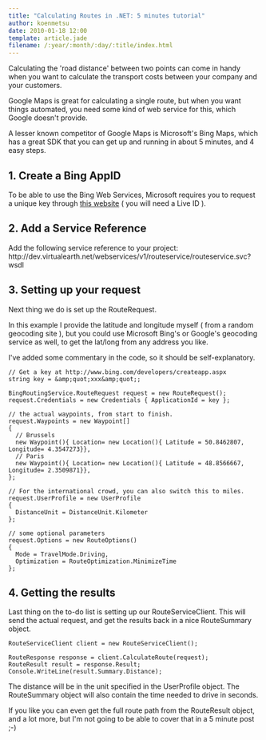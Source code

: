```yaml
---
title: "Calculating Routes in .NET: 5 minutes tutorial"
author: koenmetsu
date: 2010-01-18 12:00
template: article.jade
filename: /:year/:month/:day/:title/index.html
---
```


Calculating the 'road distance' between two points can come in handy when you want to calculate the transport costs between your company and your customers.

Google Maps is great for calculating a single route, but when you want things automated, you need some kind of web service for this, which Google doesn't provide.

A lesser known competitor of Google Maps is Microsoft's Bing Maps, which has a great SDK that you can get up and running in about 5 minutes, and 4 easy steps.
<h2>1. Create a Bing AppID</h2>
To be able to use the Bing Web Services, Microsoft requires you to request a unique key through <a href="http://www.bing.com/developers/createapp.aspx">this website</a> ( you will need a Live ID ).
<h2>2. Add a Service Reference</h2>
Add the following service reference to your project:
http://dev.virtualearth.net/webservices/v1/routeservice/routeservice.svc?wsdl

<img src="http://koenmetsu.files.wordpress.com/2010/01/011510_1704_calculating12.png" alt="" />
<h2>3. Setting up your request</h2>
Next thing we do is set up the RouteRequest.

In this example I provide the latitude and longitude myself ( from a random geocoding site ), but you could use Microsoft Bing's or Google's geocoding service as well, to get the lat/long from any address you like.

I've added some commentary in the code, so it should be self-explanatory.

    // Get a key at http://www.bing.com/developers/createapp.aspx
    string key = &amp;quot;xxx&amp;quot;;
    
    BingRoutingService.RouteRequest request = new RouteRequest();
    request.Credentials = new Credentials { ApplicationId = key };
    
    // the actual waypoints, from start to finish.
    request.Waypoints = new Waypoint[]
    {
      // Brussels
      new Waypoint(){ Location= new Location(){ Latitude = 50.8462807, Longitude= 4.3547273}},
      // Paris
      new Waypoint(){ Location= new Location(){ Latitude = 48.8566667, Longitude= 2.3509871}},
    };
    
    // For the international crowd, you can also switch this to miles.
    request.UserProfile = new UserProfile
    {
      DistanceUnit = DistanceUnit.Kilometer
    };
    
    // some optional parameters
    request.Options = new RouteOptions()
    {
      Mode = TravelMode.Driving,
      Optimization = RouteOptimization.MinimizeTime
    };


<h2>4. Getting the results</h2>
Last thing on the to-do list is setting up our RouteServiceClient. This will send the actual request, and get the results back in a nice RouteSummary object.

    RouteServiceClient client = new RouteServiceClient();
    
    RouteResponse response = client.CalculateRoute(request);
    RouteResult result = response.Result;
    Console.WriteLine(result.Summary.Distance);



The distance will be in the unit specified in the UserProfile object.
The RouteSummary object will also contain the time needed to drive in seconds.

If you like you can even get the full route path from the RouteResult object, and a lot more, but I'm not going to be able to cover that in a 5 minute post ;-)


